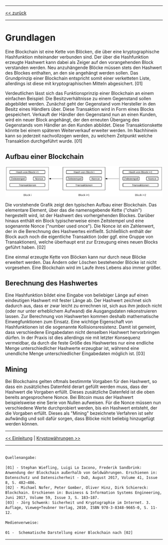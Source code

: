 ***

[<< zurück](02_toc.md)

***

# Grundlagen

Eine Blockchain ist eine Kette von Blöcken, die über eine kryptographische Hashfunktion miteinander verbunden sind. Der über die Hashfunktion erzeugte Hashwert kann dabei als Zeiger auf den vorangehenden Block verstanden werden. Neu anzuhängende Blöcke müssen stets den Hashwert des Blockes enthalten, an den sie angehängt werden sollen. Das Grundprinzip einer Blockchain entspricht somit einer verketteten Liste, allerdings ist diese mit kryptographischen Mitteln abgesichert. [01]

Verdeutlichen lässt sich das Funktionsprinzip einer Blockchain an einem einfachen Beispiel: Die Besitzverhältnisse zu einem Gegenstand sollen abgebildet werden. Zunächst geht der Gegenstand vom Hersteller in den Besitz eines Händlers über. Diese Transaktion wird in Form eines Blocks gespeichert. Verkauft der Händler den Gegenstand nun an einen Kunden, wird ein neuer Block angehängt, der den erneuten Übergang des Gegenstands vom Händler an den Kunden abbildet. Diese Transaktionskette könnte bei einem späteren Weiterverkauf erweiter werden. Im Nachhinein kann so jederzeit nachvollzogen werden, zu welchem Zeitpunkt welche Transaktion durchgeführt wurde. [01]

## Aufbau einer Blockchain

![Schematische Darstellung einer Blockchain](files/blockchain.jpg)

Die vorstehende Grafik zeigt den typischen Aufbau einer Blockchain. Das elementare Element, über das die namensgebende Kette ("chain") hergestellt wird, ist der Hashwert des vorhergehenden Blockes. Darüber hinaus enthält ein Block typischerweise einen Zeitstempel und eine sogenannte Nonce ("number used once"). Die Nonce ist ein Zahlenwert, der in die Berechnung des Hashwertes einfließt. Schließlich enthält der Block auch noch die eigentliche Transaktion (oder ggf. eine Gruppe von Transaktionen), welche überhaupt erst zur Erzeugung eines neuen Blocks geführt haben. [02]

Eine einmal erzeugte Kette von Blöcken kann nur durch neue Blöcke erweitert werden. Das Ändern oder Löschen bestehender Blöcke ist nicht vorgesehen. Eine Blockchain wird im Laufe ihres Lebens also immer größer.

## Berechnung des Hashwertes

Eine Hashfunktion bildet eine Eingabe von beliebiger Länge auf einen eindeutigen Hashwert mit fester Länge ab. Der Hashwert zeichnet sich dadurch aus, dass er zwar leicht zu errechnen ist, sich aus ihm jedoch nicht (oder nur unter erheblichem Aufwand) die Ausgangsdaten rekonstruieren lassen. Zur Berechnung von Hashwerten kommen deshalb mathematische Einwegfunktionen zum Einsatz. Eine wichtige Eigenschaft von Hashfunktionen ist die sogenannte Kollisionsresistenz. Damit ist gemeint, dass verschiedene Eingabedaten nicht denselben Hashwert hervorbringen dürfen. In der Praxis ist dies allerdings nie mit letzter Konsequenz vermeidbar, da durch die feste Größe des Hashwertes nur eine endliche Menge unterschiedlicher Hashwerte erzeugbar ist, während eine unendliche Menge unterschiedlicher Eingabedaten möglich ist. [03]

## Mining

Bei Blockchains gelten oftmals bestimmte Vorgaben für den Hashwert, so dass ein zusätzliches Datenfeld derart gefüllt werden muss, dass der Hashwert die Vorgaben erfüllt. Dieses zusätzliche Datenfeld ist die oben bereits angesprochene Nonce. Bei Bitcoin muss der Hashwert beispielsweise eine Serie von Nullen aufweisen. Für die Nonce müssen nun verschiedene Werte durchprobiert werden, bis ein Hashwert entsteht, der die Vorgaben erfüllt. Dieses als "Mining" bezeichnete Verfahren ist sehr aufwändig und soll dafür sorgen, dass Blöcke nicht beliebig hinzugefügt werden können.

***

[<< Einleitung](03_introduction.md) | [Kryptowährungen >>](05_cryptocurrencies.md)

***

```

Quellenangabe:

[01] - Stephan Wiefling, Luigi Lo Iacono, Frederik Sandbrink: Anwendung der Blockchain außerhalb von Geldwährungen. Erschienen in: Datenschutz und Datensicherheit - DuD, August 2017, Volume 41, Issue 8, S. 482–486.
[02] - Michael Nofer, Peter Gomber, Oliver Hinz, Dirk Schiereck: Blockchain. Erschienen in: Business & Information Systems Engineering, Juni 2017, Volume 59, Issue 3, S. 183–187.
[03] - Jörg Schwenk: Sicherheit und Kryptographie im Internet. 3. Auflage, Vieweg+Teubner Verlag, 2010, ISBN 978-3-8348-9665-0, S. 11-12.

Medienverweise:

01 -  Schematische Darstellung einer Blockchain nach [02]

```

***
